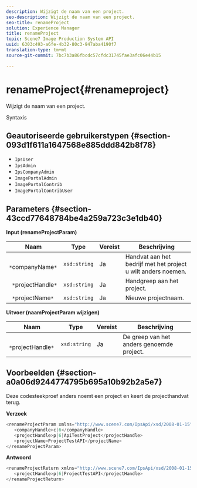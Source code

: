 ```yaml
---
description: Wijzigt de naam van een project.
seo-description: Wijzigt de naam van een project.
seo-title: renameProject
solution: Experience Manager
title: renameProject
topic: Scene7 Image Production System API
uuid: 6303c493-a6fe-4b32-80c3-947aba4190f7
translation-type: tm+mt
source-git-commit: 7bc7b3a86fbcdc57cfdc31745fae3afc06e44b15

---
```



# renameProject{#renameproject}

Wijzigt de naam van een project.

Syntaxis

## Geautoriseerde gebruikerstypen {#section-093d1f611a1647568e885ddd842b8f78}

* `IpsUser`
* `IpsAdmin`
* `IpsCompanyAdmin`
* `ImagePortalAdmin`
* `ImagePortalContrib`
* `ImagePortalContribUser`

## Parameters {#section-43ccd77648784be4a259a723c3e1db40}

**Input (renameProjectParam)**

| Naam | Type | Vereist | Beschrijving |
|---|---|---|---|
| ` *`companyName`*` | `xsd:string` | Ja | Handvat aan het bedrijf met het project u wilt anders noemen. |
| ` *`projectHandle`*` | `xsd:string` | Ja | Handgreep aan het project. |
| ` *`projectName`*` | `xsd:string` | Ja | Nieuwe projectnaam. |

**Uitvoer (naamProjectParam wijzigen)**

| Naam | Type | Vereist | Beschrijving |
|---|---|---|---|
| ` *`projectHandle`*` | `xsd:string` | Ja | De greep van het anders genoemde project. |

## Voorbeelden {#section-a0a06d9244774795b695a10b92b2a5e7}

Deze codesteekproef anders noemt een project en keert de projecthandvat terug.

**Verzoek**

```java
<renameProjectParam xmlns="http://www.scene7.com/IpsApi/xsd/2008-01-15">
   <companyHandle>c|6</companyHandle>
   <projectHandle>p|6|ApiTestProject</projectHandle>
   <projectName>ProjectTestAPI</projectName>
</renameProjectParam>
```

**Antwoord**

```java
<renameProjectReturn xmlns="http://www.scene7.com/IpsApi/xsd/2008-01-15">
   <projectHandle>p|6|ProjectTestAPI</projectHandle>
</renameProjectReturn>
```

